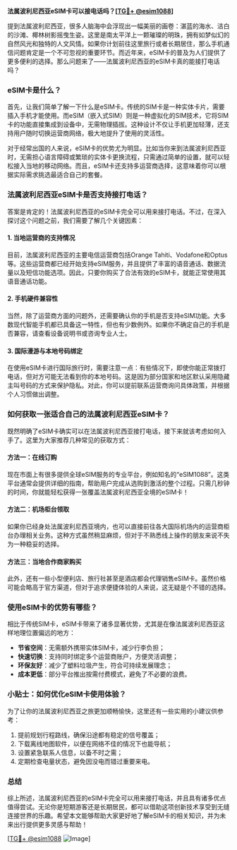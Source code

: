 **法属波利尼西亚eSIM卡可以接电话吗？[[TG💪+ @esim1088](https://t.me/s/esim1088)]**

提到法属波利尼西亚，很多人脑海中会浮现出一幅美丽的画卷：湛蓝的海水、洁白的沙滩、椰林树影摇曳生姿。这里是南太平洋上一颗璀璨的明珠，拥有如梦似幻的自然风光和独特的人文风情。如果你计划前往这里旅行或者长期居住，那么手机通信问题肯定是一个不可忽视的重要环节。而近年来，eSIM卡的普及为人们提供了更多便利的选择。那么问题来了——法属波利尼西亚的eSIM卡真的能接打电话吗？

### eSIM卡是什么？

首先，让我们简单了解一下什么是eSIM卡。传统的SIM卡是一种实体卡片，需要插入手机才能使用。而eSIM（嵌入式SIM）则是一种虚拟化的SIM技术，它将SIM卡的功能直接集成到设备中，无需物理插拔。这种设计不仅让手机更加轻薄，还支持用户随时切换运营商网络，极大地提升了使用的灵活性。

对于经常出国的人来说，eSIM卡的优势尤为明显。比如当你来到法属波利尼西亚时，无需担心语言障碍或繁琐的实体卡更换流程，只需通过简单的设置，就可以轻松接入当地的移动网络。而且，eSIM卡还支持多运营商选择，这意味着你可以根据实际需求挑选最适合自己的套餐。

### 法属波利尼西亚eSIM卡是否支持接打电话？

答案是肯定的！法属波利尼西亚的eSIM卡完全可以用来接打电话。不过，在深入探讨这个问题之前，我们需要了解几个关键因素：

#### 1. 当地运营商的支持情况

目前，法属波利尼西亚的主要电信运营商包括Orange Tahiti、Vodafone和Optus等。这些运营商都已经开始支持eSIM服务，并且提供了丰富的语音通话、数据流量以及短信功能选项。因此，只要你购买了合法有效的eSIM卡，就能正常使用其语音通话功能。

#### 2. 手机硬件兼容性

当然，除了运营商方面的问题外，还需要确认你的手机是否支持eSIM功能。大多数现代智能手机都已具备这一特性，但也有少数例外。如果你不确定自己的手机是否兼容，请查看设备说明书或咨询专业人士。

#### 3. 国际漫游与本地号码绑定

在使用eSIM卡进行国际旅行时，需要注意一点：有些情况下，即使你能正常拨打电话，但对方可能无法看到你的本地号码。这是因为部分国家和地区默认采用隐藏主叫号码的方式来保护隐私。对此，你可以提前联系运营商询问具体政策，并根据个人习惯做出调整。

### 如何获取一张适合自己的法属波利尼西亚eSIM卡？

既然明确了eSIM卡确实可以在法属波利尼西亚接打电话，接下来就该考虑如何入手了。这里为大家推荐几种常见的获取方式：

#### 方法一：在线订购

现在市面上有很多提供全球eSIM服务的专业平台，例如知名的“eSIM1088”。这类平台通常会提供详细的指南，帮助用户完成从选购到激活的整个过程。只需几秒钟的时间，你就能轻松获得一张覆盖法属波利尼西亚全境的eSIM卡！

#### 方法二：机场柜台领取

如果你已经身处法属波利尼西亚境内，也可以直接前往各大国际机场内的运营商柜台办理相关业务。这种方式虽然稍显麻烦，但对于不熟悉线上操作的朋友来说不失为一种稳妥的选择。

#### 方法三：当地合作商家购买

此外，还有一些小型便利店、旅行社甚至是酒店都会代理销售eSIM卡。虽然价格可能会略高于官方渠道，但对于追求便捷体验的人来说，这无疑是个不错的选择。

### 使用eSIM卡的优势有哪些？

相比于传统SIM卡，eSIM卡带来了诸多显著优势，尤其是在像法属波利尼西亚这样地理位置偏远的地方：

- **节省空间**：无需额外携带实体SIM卡，减少行李负担；
- **快速切换**：支持同时绑定多个运营商账户，方便灵活调整；
- **环保友好**：减少了塑料垃圾产生，符合可持续发展理念；
- **成本更低**：部分平台推出按需付费模式，避免了不必要的浪费。

### 小贴士：如何优化eSIM卡使用体验？

为了让你的法属波利尼西亚之旅更加顺畅愉快，这里还有一些实用的小建议供参考：

1. 提前规划行程路线，确保沿途都有稳定的信号覆盖；
2. 下载离线地图软件，以便在网络不佳的情况下也能导航；
3. 设置紧急联系人信息，以备不时之需；
4. 定期检查电量状态，避免因没电而错过重要来电。

### 总结

综上所述，法属波利尼西亚的eSIM卡完全可以用来接打电话，并且具有诸多优点值得尝试。无论你是短期游客还是长期居民，都可以借助这项创新技术享受到无缝连接世界的乐趣。希望本文能够帮助大家更好地了解eSIM卡的相关知识，并为未来出行提供更多灵感与帮助！

[[TG💪+ @esim1088](https://t.me/s/esim1088) ![Image](https://i.postimg.cc/4NQfJmqS/Snipaste-2025-05-13-00-14-12.png)]